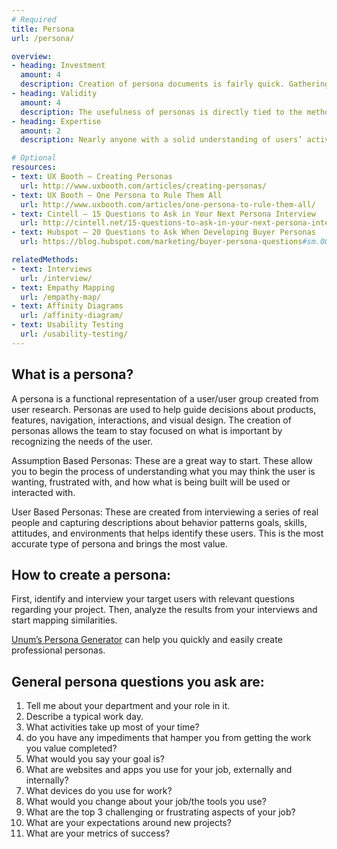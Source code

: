 ```yaml
---
# Required
title: Persona
url: /persona/

overview: 
- heading: Investment
  amount: 4
  description: Creation of persona documents is fairly quick. Gathering a solid understanding of your end user is what takes time. Many other research methods can be utilized to gather information that ultimately ends up in a persona.
- heading: Validity
  amount: 4
  description: The usefulness of personas is directly tied to the methods used to create them. If based primarily on assumptions, they can be lacking compared to those created based on results pulled directly from interactions with users. When done correctly, personas are powerful tools that are critical to content strategy and design.
- heading: Expertise
  amount: 2
  description: Nearly anyone with a solid understanding of users’ activities, thoughts, and expectations can make a persona. Unum’s Persona Generator makes persona creation even easier.

# Optional
resources:
- text: UX Booth – Creating Personas
  url: http://www.uxbooth.com/articles/creating-personas/
- text: UX Booth – One Persona to Rule Them All
  url: http://www.uxbooth.com/articles/one-persona-to-rule-them-all/
- text: Cintell – 15 Questions to Ask in Your Next Persona Interview
  url: http://cintell.net/15-questions-to-ask-in-your-next-persona-interview/
- text: Hubspot – 20 Questions to Ask When Developing Buyer Personas
  url: https://blog.hubspot.com/marketing/buyer-persona-questions#sm.0000u02pf9t2uf97scm27z2eqprqy

relatedMethods:
- text: Interviews
  url: /interview/
- text: Empathy Mapping
  url: /empathy-map/
- text: Affinity Diagrams
  url: /affinity-diagram/
- text: Usability Testing
  url: /usability-testing/
---
```


## What is a persona?

A persona is a functional representation of a user/user group created from user research. Personas are used to help guide decisions about products, features, navigation, interactions, and visual design. The creation of personas allows the team to stay focused on what is important by recognizing the needs of the user. 

Assumption Based Personas: These are a great way to start. These allow you to begin the process of understanding what you may think the user is wanting, frustrated with, and how what is being built will be used or interacted with.

User Based Personas: These are created from interviewing a series of real people and capturing descriptions about behavior patterns goals, skills, attitudes, and environments that helps identify these users. This is the most accurate type of persona and brings the most value.

## How to create a persona:

First, identify and interview your target users with relevant questions regarding your project. Then, analyze the results from your interviews and start mapping similarities.

[Unum’s Persona Generator](http://persona.unumux.com) can help you quickly and easily create professional personas.

## General persona questions you ask are:

1. Tell me about your department and your role in it.
2. Describe a typical work day.
3. What activities take up most of your time?
4. do you have any impediments that hamper you from getting the work you value completed?
5. What would you say your goal is?
6. What are websites and apps you use for your job, externally and internally?
7. What devices do you use for work?
8. What would you change about your job/the tools you use?
9. What are the top 3 challenging or frustrating aspects of your job?
10. What are your expectations around new projects?
11. What are your metrics of success?
